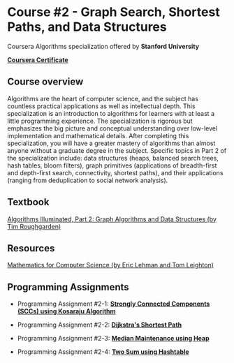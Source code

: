 # Course #2 - Graph Search, Shortest Paths, and Data Structures
Coursera Algorithms specialization offered by **Stanford University**

[**Coursera Certificate**](https://www.coursera.org/account/accomplishments/verify/ZADJZ6GNFB9D)

## Course overview
Algorithms are the heart of computer science, and the subject has countless practical applications as well as intellectual depth. This specialization is an introduction to algorithms for learners with at least a little programming experience. The specialization is rigorous but emphasizes the big picture and conceptual understanding over low-level implementation and mathematical details. After completing this specialization, you will have a greater mastery of algorithms than almost anyone without a graduate degree in the subject. Specific topics in Part 2 of the specialization include: data structures (heaps, balanced search trees, hash tables, bloom filters), graph primitives (applications of breadth-first and depth-first search, connectivity, shortest paths), and their applications (ranging from deduplication to social network analysis).

## Textbook
[Algorithms Illuminated, Part 2: Graph Algorithms and Data Structures (by Tim Roughgarden)](https://www.amazon.com/dp/0999282921)

## Resources
[Mathematics for Computer Science (by Eric Lehman and Tom Leighton)](https://www.cs.princeton.edu/courses/archive/fall06/cos341/handouts/mathcs.pdf)

## Programming Assignments
* Programming Assignment #2-1: [**Strongly Connected Components (SCCs) using Kosaraju Algorithm**](https://github.com/zhukaijun0629/Coursera_Algorithms/tree/main/Course%20%232/PA%20%232-1)

* Programming Assignment #2-2: [**Dijkstra's Shortest Path**](https://github.com/zhukaijun0629/Coursera_Algorithms/tree/main/Course%20%232/PA%20%232-2)

* Programming Assignment #2-3: [**Median Maintenance using Heap**](https://github.com/zhukaijun0629/Coursera_Algorithms/tree/main/Course%20%232/PA%20%232-3)

* Programming Assignment #2-4: [**Two Sum using Hashtable**](https://github.com/zhukaijun0629/Coursera_Algorithms/tree/main/Course%20%232/PA%20%232-4)

